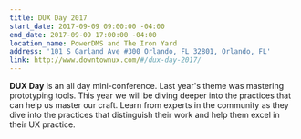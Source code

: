 ```yaml
---
title: DUX Day 2017
start_date: 2017-09-09 09:00:00 -04:00
end_date: 2017-09-09 17:00:00 -04:00
location_name: PowerDMS and The Iron Yard
address: '101 S Garland Ave #300 Orlando, FL 32801, Orlando, FL'
link: http://www.downtownux.com/#/dux-day-2017/
---
```


**DUX Day** is an all day mini-conference. Last year's theme was mastering prototyping tools. This year we will be diving deeper into the practices that can help us master our craft. Learn from experts in the community as they dive into the practices that distinguish their work and help them excel in their UX practice.